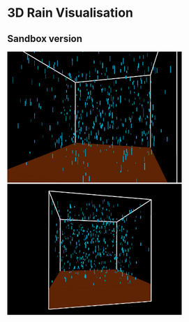 # 3D Rain Visualisation
## Sandbox version
<img src="https://github.com/David-Sangojinmi/Projects/blob/master/Processing/Images/rain3d_1.png" width="400" height="300"/>  <img src="https://github.com/David-Sangojinmi/Projects/blob/master/Processing/Images/rain3d_2.png" width="400" height="300"/>
